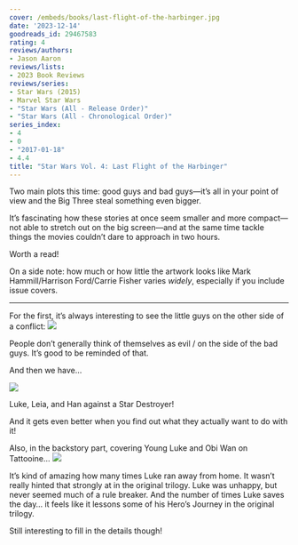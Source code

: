 ```yaml
---
cover: /embeds/books/last-flight-of-the-harbinger.jpg
date: '2023-12-14'
goodreads_id: 29467583
rating: 4
reviews/authors:
- Jason Aaron
reviews/lists:
- 2023 Book Reviews
reviews/series:
- Star Wars (2015)
- Marvel Star Wars
- "Star Wars (All - Release Order)"
- "Star Wars (All - Chronological Order)"
series_index:
- 4
- 0
- "2017-01-18"
- 4.4
title: "Star Wars Vol. 4: Last Flight of the Harbinger"
---
```


Two main plots this time: good guys and bad guys—it’s all in your point of view and the Big Three steal something even bigger. 

It’s fascinating how these stories at once seem smaller and more compact—not able to stretch out on the big screen—and at the same time tackle things the movies couldn’t dare to approach in two hours. 

Worth a read!

On a side note: how much or how little the artwork looks like Mark Hammill/Harrison Ford/Carrie Fisher varies *widely*, especially if you include issue covers. 

- - -

<!--more-->

For the first, it’s always interesting to see the little guys on the other side of a conflict:
![](/embeds/books/attachments/star-wars-2015-v4-e88114.png)

People don’t generally think of themselves as evil / on the side of the bad guys. It’s good to be reminded of that. 

And then we have…

![](/embeds/books/attachments/star-wars-2015-v4-38ee56.png)

Luke, Leia, and Han against a Star Destroyer!

And it gets even better when you find out what they actually want to do with it!

Also, in the backstory part, covering Young Luke and Obi Wan on Tattooine…
![](/embeds/books/attachments/star-wars-2015-v4-0e9abf.png)

It’s kind of amazing how many times Luke ran away from home. It wasn’t really hinted that strongly at in the original trilogy. Luke was unhappy, but never seemed much of a rule breaker. And the number of times Luke saves the day… it feels like it lessons some of his Hero’s Journey in the original trilogy. 

Still interesting to fill in the details though!


